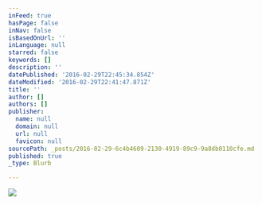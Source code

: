 ```yaml
---
inFeed: true
hasPage: false
inNav: false
isBasedOnUrl: ''
inLanguage: null
starred: false
keywords: []
description: ''
datePublished: '2016-02-29T22:45:34.854Z'
dateModified: '2016-02-29T22:41:47.871Z'
title: ''
author: []
authors: []
publisher:
  name: null
  domain: null
  url: null
  favicon: null
sourcePath: _posts/2016-02-29-6c4b4609-2130-4919-89c9-9a8db0110cfe.md
published: true
_type: Blurb

---
```

![](https://the-grid-user-content.s3-us-west-2.amazonaws.com/f7899f38-b046-4451-8847-a0803284c713.jpg)